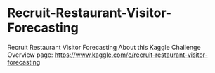 # Recruit-Restaurant-Visitor-Forecasting
Recruit Restaurant Visitor Forecasting
About this Kaggle Challenge
Overview page: https://www.kaggle.com/c/recruit-restaurant-visitor-forecasting

